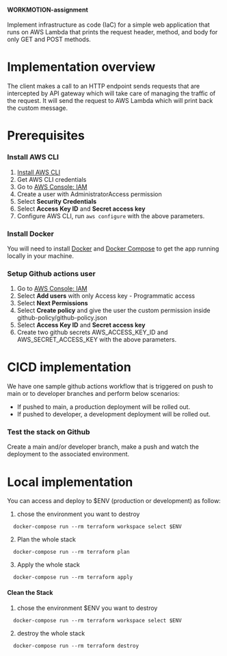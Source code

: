 #### WORKMOTION-assignment

Implement infrastructure as code (IaC) for a simple web application that runs on AWS Lambda that prints the request header, method, and body for only GET and POST methods.

# Implementation overview
The client makes a call to an HTTP endpoint sends requests that are intercepted by API gateway which will take care of managing the traffic of the request. It will send the request to AWS Lambda which will print back the custom message.

# Prerequisites

### Install AWS CLI
1. [Install AWS CLI](http://docs.aws.amazon.com/cli/latest/userguide/installing.html)
2. Get AWS CLI credentials
3. Go to [AWS Console: IAM](https://console.aws.amazon.com/iam/home)
4. Create a user with AdministratorAccess permission
4. Select **Security Credentials**
5. Select **Access Key ID** and **Secret access key**
6. Configure AWS CLI, run `aws configure` with the above parameters.

### Install Docker
You will need to install [Docker](https://docs.docker.com/engine/installation/) and [Docker Compose](https://docs.docker.com/compose/install/) to get the app running locally in your machine.

### Setup Github actions user
1. Go to [AWS Console: IAM](https://console.aws.amazon.com/iamv2/home#/users)
2. Select **Add users** with only Access key - Programmatic access
3. Select **Next Permissions**
4. Select **Create policy** and give the user the custom permission inside github-policy/github-policy.json
5. Select **Access Key ID** and  **Secret access key**
6. Create two github secrets AWS_ACCESS_KEY_ID and AWS_SECRET_ACCESS_KEY with the above parameters.

# CICD implementation
We have one sample github actions workflow that is triggered on push to main or to developer branches and perform below scenarios:
-  If pushed to main, a production deployment will be rolled out.
-  If pushed to developer, a development deployment will be rolled out.

### Test the stack on Github
Create a main and/or developer branch, make a push and watch the deployment to the associated environment.

# Local implementation
You can access and deploy to $ENV (production or development) as follow:
1. chose the environment you want to destroy
````
  docker-compose run --rm terraform workspace select $ENV
````
2. Plan the whole stack
````
  docker-compose run --rm terraform plan
````
3. Apply the whole stack
````
  docker-compose run --rm terraform apply
````

#### Clean the Stack
1. chose the environment $ENV you want to destroy
````
  docker-compose run --rm terraform workspace select $ENV
````
2. destroy the whole stack
````
  docker-compose run --rm terraform destroy
````